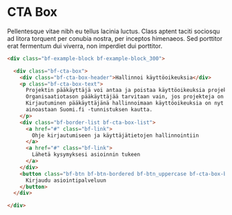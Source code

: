 # CTA Box

Pellentesque vitae nibh eu tellus lacinia luctus. Class aptent taciti sociosqu ad litora torquent per conubia nostra, per inceptos himenaeos. Sed porttitor erat fermentum dui viverra, non imperdiet dui porttitor.

```html
<div class="bf-example-block bf-example-block_300">

  <div class="bf-cta-box">
    <div class="bf-cta-box-header">Hallinnoi käyttöoikeuksia</div>
    <p class="bf-cta-box-text">
      Projektin pääkäyttäjä voi antaa ja poistaa käyttöoikeuksia projektin tietoihin. 
      Organisaatiotason pääkäyttäjää tarvitaan vain, jos projekteja on suuria määriä. 
      Kirjautuminen pääkäyttäjänä hallinnoimaan käyttöoikeuksia on nyt mahdollista 
      ainoastaan Suomi.fi -tunnistuksen kautta.
    </p>
    <div class="bf-border-list bf-cta-box-list">
      <a href="#" class="bf-link">
        Ohje kirjautumiseen ja käyttäjätietojen hallinnointiin
      </a>
      <a href="#" class="bf-link">
        Lähetä kysymyksesi asioinnin tukeen
      </a>
    </div>
    <button class="bf-btn bf-btn-bordered bf-btn_uppercase bf-cta-box-button">
      Kirjaudu asiointipalveluun
    </button>
  </div>

</div>
```
